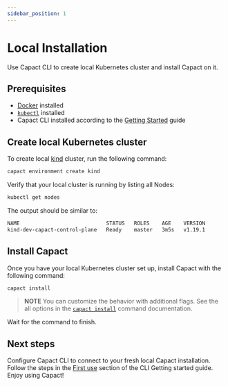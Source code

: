 ```yaml
---
sidebar_position: 1
---
```


# Local Installation

Use Capact CLI to create local Kubernetes cluster and install Capact on it.

## Prerequisites
- [Docker](https://www.docker.com/) installed
- [`kubectl`](https://kubernetes.io/docs/tasks/tools/) installed
- Capact CLI installed according to the [Getting Started](./../cli/getting-started.mdx#install) guide

## Create local Kubernetes cluster

To create local [kind](https://kind.sigs.k8s.io/) cluster, run the following command:

```bash
capact environment create kind
```

Verify that your local cluster is running by listing all Nodes:

```bash
kubectl get nodes
```

The output should be similar to:

```bash
NAME                            STATUS   ROLES    AGE    VERSION
kind-dev-capact-control-plane   Ready    master   3m5s   v1.19.1
```

## Install Capact

Once you have your local Kubernetes cluster set up, install Capact with the following command:

```bash
capact install
```

> **NOTE** You can customize the behavior with additional flags. See the all options in the [`capact install`](../cli/commands/capact_install.md) command documentation.

Wait for the command to finish.

## Next steps

Configure Capact CLI to connect to your fresh local Capact installation. Follow the steps in the [First use](../cli/getting-started#first-use) section of the CLI Getting started guide. Enjoy using Capact!